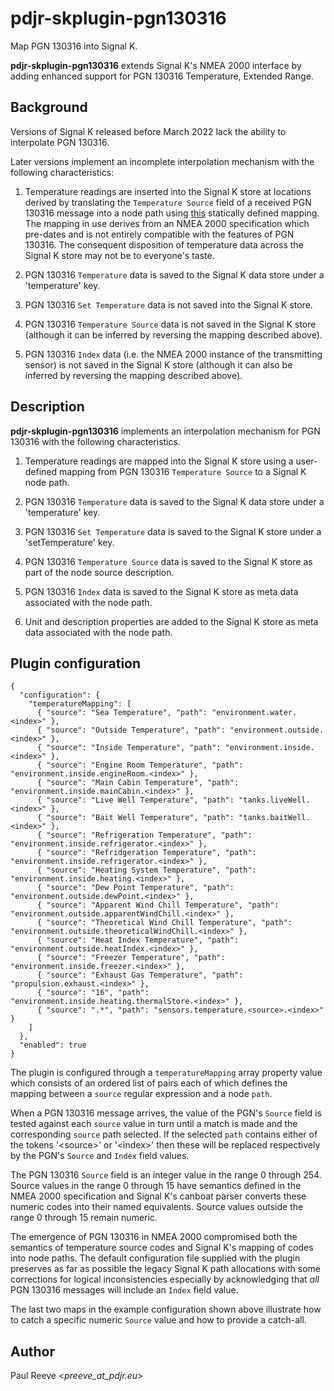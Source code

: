 # pdjr-skplugin-pgn130316

Map PGN 130316 into Signal K.

**pdjr-skplugin-pgn130316** extends Signal K's NMEA 2000 interface by
adding enhanced support for PGN 130316 Temperature, Extended Range.

## Background

Versions of Signal K released before March 2022 lack the ability to
interpolate PGN 130316.

Later versions implement an incomplete interpolation mechanism with
the following characteristics:

1. Temperature readings are inserted into the Signal K store at
   locations derived by translating the ```Temperature Source``` field
   of a received PGN 130316 message into a node path using 
   [this](https://github.com/SignalK/n2k-signalk/blob/master/temperatureMappings.js)
   statically defined mapping.
   The mapping in use derives from an NMEA 2000 specification which
   pre-dates and is not entirely compatible with the features of PGN
   130316.
   The consequent disposition of temperature data across the Signal K
   store may not be to everyone's taste.

2. PGN 130316 ```Temperature``` data is saved to the Signal K data
   store under a 'temperature' key.
   
3. PGN 130316 ```Set Temperature``` data is not saved into the Signal K
   store.

4. PGN 130316 ```Temperature Source``` data is not saved in the Signal
   K store (although it can be inferred by reversing the mapping
   described above).

5. PGN 130316 ```Index``` data (i.e. the NMEA 2000 instance of the
   transmitting sensor) is not saved in the Signal K store (although it
   can also be inferred by reversing the mapping described above).

## Description

**pdjr-skplugin-pgn130316** implements an interpolation mechanism for
PGN 130316 with the following characteristics.

1. Temperature readings are mapped into the Signal K store using a
   user-defined mapping from PGN 130316 ```Temperature Source``` to a
   Signal K node path.

2. PGN 130316 ```Temperature``` data is saved to the Signal K data
   store under a 'temperature' key.
   
3. PGN 130316 ```Set Temperature``` data is saved to the Signal K
   store under a 'setTemperature' key.

4. PGN 130316 ```Temperature Source``` data is saved to the Signal K
   store as part of the node source description.  

5. PGN 130316 ```Index``` data is saved to the Signal K store as meta
   data associated with the node path.

6. Unit and description properties are added to the Signal K store as
   meta data associated with the node path.

## Plugin configuration

```
{
  "configuration": {
    "temperatureMapping": [
      { "source": "Sea Temperature", "path": "environment.water.<index>" },
      { "source": "Outside Temperature", "path": "environment.outside.<index>" },
      { "source": "Inside Temperature", "path": "environment.inside.<index>" },
      { "source": "Engine Room Temperature", "path": "environment.inside.engineRoom.<index>" },
      { "source": "Main Cabin Temperature", "path": "environment.inside.mainCabin.<index>" },
      { "source": "Live Well Temperature", "path": "tanks.liveWell.<index>" },
      { "source": "Bait Well Temperature", "path": "tanks.baitWell.<index>" },
      { "source": "Refrigeration Temperature", "path": "environment.inside.refrigerator.<index>" },
      { "source": "Refridgeration Temperature", "path": "environment.inside.refrigerator.<index>" },
      { "source": "Heating System Temperature", "path": "environment.inside.heating.<index>" },
      { "source": "Dew Point Temperature", "path": "environment.outside.dewPoint.<index>" },
      { "source": "Apparent Wind Chill Temperature", "path": "environment.outside.apparentWindChill.<index>" },
      { "source": "Theoretical Wind Chill Temperature", "path": "environment.outside.theoreticalWindChill.<index>" },
      { "source": "Heat Index Temperature", "path": "environment.outside.heatIndex.<index>" },
      { "source": "Freezer Temperature", "path": "environment.inside.freezer.<index>" },
      { "source": "Exhaust Gas Temperature", "path": "propulsion.exhaust.<index>" },
      { "source": "16", "path": "environment.inside.heating.thermalStore.<index>" },
      { "source": ".*", "path": "sensors.temperature.<source>.<index>" }
    ]                                                             
  },                                                              
  "enabled": true                                                 
}                  
```

The plugin is configured through a ```temperatureMapping``` array
property value which consists of an ordered list of pairs each of which
defines the mapping between a ```source``` regular expression and a
node ```path```.

When a PGN 130316 message arrives, the value of the PGN's ```Source```
field is tested against each ```source``` value in turn until a match
is made and the corresponding ```source``` path selected.
If the selected ```path``` contains either of the tokens '\<source\>'
or '\<index\>' then these will be replaced respectively by the PGN's
```Source``` and ```Index``` field values. 

The PGN 130316  ```Source``` field is an integer value in the range 0
through 254.
Source values in the range 0 through 15 have semantics defined in the
NMEA 2000 specification and Signal K's canboat parser converts these
numeric codes into their named equivalents.
Source values outside the range 0 through 15 remain numeric.

The emergence of PGN 130316 in NMEA 2000 compromised both the semantics
of temperature source codes and Signal K's mapping of codes into node
paths.
The default configuration file supplied with the plugin preserves as far
as possible the legacy Signal K path allocations with some corrections for
logical inconsistencies especially by acknowledging that *all* PGN
130316 messages will include an ```Index``` field value.

The last two maps in the example configuration shown above illustrate
how to catch a specific numeric ```Source``` value and how to provide
a catch-all.

## Author

Paul Reeve <*preeve_at_pdjr.eu*>

